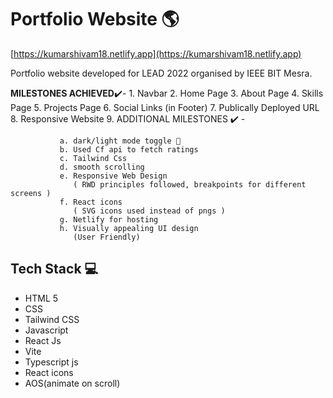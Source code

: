 # Portfolio Website 🌎

[https://kumarshivam18.netlify.app](https://kumarshivam18.netlify.app)

Portfolio website developed for LEAD 2022 organised by IEEE BIT Mesra.

**MILESTONES ACHIEVED**✔️- 1. Navbar 2. Home Page 3. About Page 4. Skills Page 5. Projects Page 6. Social Links (in Footer) 7. Publically Deployed URL 8. Responsive Website 9. ADDITIONAL MILESTONES ✔️ -

               a. dark/light mode toggle 🌙
               b. Used Cf api to fetch ratings
               c. Tailwind Css
               d. smooth scrolling
               e. Responsive Web Design
                  ( RWD principles followed, breakpoints for different screens )
               f. React icons
                  ( SVG icons used instead of pngs )
               g. Netlify for hosting
               h. Visually appealing UI design
                  (User Friendly)

## Tech Stack 💻

- HTML 5
- CSS
- Tailwind CSS
- Javascript
- React Js
- Vite
- Typescript js
- React icons
- AOS(animate on scroll)
